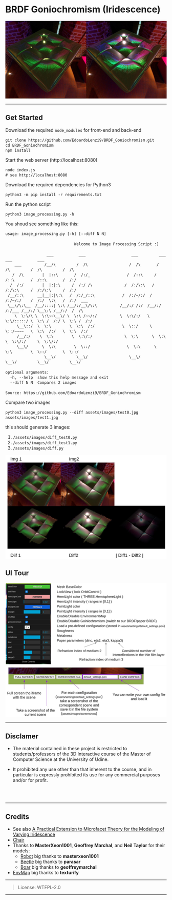 # BRDF Goniochromism (Iridescence)

![Goniochromism](assets/images/goniochromism.jpg)

--- 
## Get Started

Download the required `node_modules` for front-end and back-end

```{sh}
git clone https://github.com/EdoardoLenzi9/BRDF_Goniochromism.git
cd BRDF_Goniochromism
npm install
```

Start the web server (http://localhost:8080)

```{sh}
node index.js
# see http://localhost:8080
```

Download the required dependencies for Python3

```{sh}
python3 -m pip install -r requirements.txt
```

Run the python script

```{sh}
python3 image_processing.py -h
```

You shoud see something like this:

```
usage: image_processing.py [-h] [--diff N N]

                              Welcome to Image Processing Script :)  

                  ___           ___                    ___         ___           ___           ___     
    ___          /__/\         /  /\                  /  /\       /  /\         /  /\         /  /\    
   /  /\        |  |::\       /  /:/_                /  /::\     /  /::\       /  /::\       /  /:/    
  /  /:/        |  |:|:\     /  /:/ /\              /  /:/\:\   /  /:/\:\     /  /:/\:\     /  /:/     
 /__/::\      __|__|:|\:\   /  /:/_/::\            /  /:/~/:/  /  /:/~/:/    /  /:/  \:\   /  /:/  ___ 
 \__\/\:\__  /__/::::| \:\ /__/:/__\/\:\          /__/:/ /:/  /__/:/ /:/___ /__/:/ \__\:\ /__/:/  /  /\
    \  \:\/\ \  \:\~~\__\/ \  \:\ /~~/:/          \  \:\/:/   \  \:\/:::::/ \  \:\ /  /:/ \  \:\ /  /:/
     \__\::/  \  \:\        \  \:\  /:/            \  \::/     \  \::/~~~~   \  \:\  /:/   \  \:\  /:/ 
     /__/:/    \  \:\        \  \:\/:/              \  \:\      \  \:\        \  \:\/:/     \  \:\/:/  
     \__\/      \  \:\        \  \::/                \  \:\      \  \:\        \  \::/       \  \::/   
                 \__\/         \__\/                  \__\/       \__\/         \__\/         \__\/    

optional arguments:
  -h, --help  show this help message and exit
  --diff N N  Compares 2 images

Source: https://github.com/EdoardoLenzi9/BRDF_Goniochromism
```

Compare two images

```
python3 image_processing.py --diff assets/images/test0.jpg assets/images/test1.jpg
```

this should generate 3 images:
1. `/assets/images/diff_test0.py`
2. `/assets/images/diff_test1.py`
3. `/assets/images/diff.py`

![](assets/images/ui3.jpg)


## UI Tour

![](assets/images/ui1.jpg)
![](assets/images/ui2.jpg)

---
## Disclamer 

* The material contained in these project is restricted to students/professors of the 3D Interactive course of the Master of Computer Science at the University of Udine.

* It prohibited any use other than that inherent to the course, and in particular is expressly prohibited its use for any commercial purposes and/or for profit.

<br/><br/>

---
## Credits

* See also [A Practical Extension to Microfacet Theory for the Modeling of Varying Iridescence](https://blogs.unity3d.com/2017/05/09/a-practical-extension-to-microfacet-theory-for-the-modeling-of-varying-iridescence/)
* [Chair](https://www.turbosquid.com/3d-models/3d-banquette---v-ray-model-1530280)
* Thanks to **MasterXeon1001**, **Geoffrey Marchal**, and **Neil Taylor** for their models:
  * [Robot](https://blendswap.com/blend/10356) big thanks to **masterxeon1001**
  * [Beetle](https://blendswap.com/blend/22828) big thanks to **parasar**
  * [Boar](https://blendswap.com/blend/17982) big thanks to **geoffreymarchal**
* [EnvMap](https://texturify.com/content/10578/Free%20Panorama_sphere%20in%20church.jpg) big thanks to **texturify**

---
> License: WTFPL-2.0
---